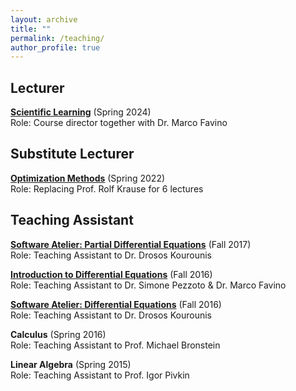 ```yaml
---
layout: archive
title: ""
permalink: /teaching/
author_profile: true
---
```

## Lecturer
**[Scientific Learning](https://search.usi.ch/en/courses/35268363/scientific-learning)** (Spring 2024)\
Role: Course director together with Dr. Marco Favino

## Substitute Lecturer
**[Optimization Methods](https://search.usi.ch/en/courses/35263657/optimization-methods)** (Spring 2022)\
Role: Replacing Prof. Rolf Krause for 6 lectures

## Teaching Assistant
**[Software Atelier: Partial Differential Equations](https://search.usi.ch/en/courses/35257227/software-atelier-partial-differential-equations)** (Fall 2017)\
Role: Teaching Assistant to Dr. Drosos Kourounis

**[Introduction to Differential Equations](https://search.usi.ch/en/courses/35255541/Introduction-to-Differential-Equations)** (Fall 2016)\
Role: Teaching Assistant to Dr. Simone Pezzoto & Dr. Marco Favino

**[Software Atelier: Differential Equations](https://search.usi.ch/en/courses/35255592/software-atelier-differential-equations)** (Fall 2016)\
Role: Teaching Assistant to Dr. Drosos Kourounis

**Calculus** (Spring 2016)\
Role: Teaching Assistant to Prof. Michael Bronstein

**Linear Algebra** (Spring 2015)\
Role: Teaching Assistant to Prof. Igor Pivkin
